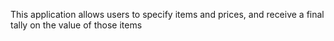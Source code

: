 This application allows users to specify items and prices, and receive a final tally on the value of those items
